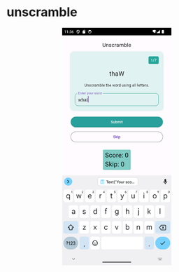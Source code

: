 # unscramble

<p align = "center">
    <img src="screenshot/unscramble.png" width="250" alt="intro screen">
</p>
